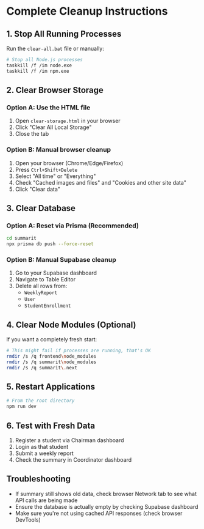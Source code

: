 # Complete Cleanup Instructions

## 1. Stop All Running Processes
Run the `clear-all.bat` file or manually:
```bash
# Stop all Node.js processes
taskkill /f /im node.exe
taskkill /f /im npm.exe
```

## 2. Clear Browser Storage
### Option A: Use the HTML file
1. Open `clear-storage.html` in your browser
2. Click "Clear All Local Storage"
3. Close the tab

### Option B: Manual browser cleanup
1. Open your browser (Chrome/Edge/Firefox)
2. Press `Ctrl+Shift+Delete`
3. Select "All time" or "Everything"
4. Check "Cached images and files" and "Cookies and other site data"
5. Click "Clear data"

## 3. Clear Database
### Option A: Reset via Prisma (Recommended)
```bash
cd summarit
npx prisma db push --force-reset
```

### Option B: Manual Supabase cleanup
1. Go to your Supabase dashboard
2. Navigate to Table Editor
3. Delete all rows from:
   - `WeeklyReport`
   - `User`
   - `StudentEnrollment`

## 4. Clear Node Modules (Optional)
If you want a completely fresh start:
```bash
# This might fail if processes are running, that's OK
rmdir /s /q frontend\node_modules
rmdir /s /q summarit\node_modules
rmdir /s /q summarit\.next
```

## 5. Restart Applications
```bash
# From the root directory
npm run dev
```

## 6. Test with Fresh Data
1. Register a student via Chairman dashboard
2. Login as that student
3. Submit a weekly report
4. Check the summary in Coordinator dashboard

## Troubleshooting
- If summary still shows old data, check browser Network tab to see what API calls are being made
- Ensure the database is actually empty by checking Supabase dashboard
- Make sure you're not using cached API responses (check browser DevTools)
